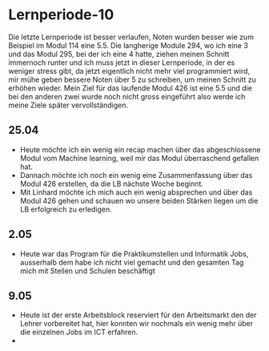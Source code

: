 
# Lernperiode-10

Die letzte Lernperiode ist besser verlaufen, Noten wurden besser wie zum Beispiel im Modul 114 eine 5.5. Die langherige Module 294, wo ich eine 3 und das Modul 295, bei der ich eine 4 hatte, ziehen meinen Schnitt immernoch runter und ich muss jetzt in dieser Lernperiode, in der es weniger stress gibt, da jetzt eigentlich nicht mehr viel programmiert wird, mir mühe geben bessere Noten über 5 zu schreiben, um meinen Schnitt zu erhöhen wieder.
Mein Ziel für das laufende Modul 426 ist eine 5.5 und die bei den anderen zwei wurde noch nicht gross eingeführt also werde ich meine Ziele später vervollständigen.

## 25.04

- Heute möchte ich ein wenig ein recap machen über das abgeschlossene Modul vom Machine learning, weil mir das Modul überraschend gefallen hat.
- Dannach möchte ich noch ein wenig eine Zusammenfassung über das Modul 426 erstellen, da die LB nächste Woche beginnt.
- Mit Linhard möchte ich mich auch ein wenig absprechen und über das Modul 426 gehen und schauen wo unsere beiden Stärken liegen um die LB erfolgreich zu erledigen.

## 2.05

- Heute war das Program für die Praktikumstellen und Informatik Jobs, ausserhalb dem habe ich nicht viel gemacht und den gesamten Tag mich mit Stellen und Schulen beschäftigt

## 9.05

- Heute ist der erste Arbeitsblock reserviert für den Arbeitsmarkt den der Lehrer vorbereitet hat, hier konnten wir nochmals ein wenig mehr über die einzelnen Jobs im ICT erfahren.
- 
